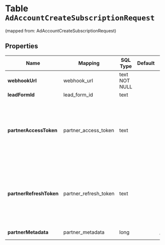 
# Table `AdAccountCreateSubscriptionRequest`
(mapped from: AdAccountCreateSubscriptionRequest)

## Properties
Name | Mapping | SQL Type | Default | Type | Description | Notes
---- | ------- | -------- | ------- | ---- | ----------- | -----
**webhookUrl** | webhook_url | text NOT NULL |  | **kotlin.String** | Standard HTTPS webhook URL. | 
**leadFormId** | lead_form_id | text |  | **kotlin.String** | Lead form ID. |  [optional]
**partnerAccessToken** | partner_access_token | text |  | **kotlin.String** | Partner access token. Only for clients that requires authentication. We recommend to avoid this param. |  [optional]
**partnerRefreshToken** | partner_refresh_token | text |  | **kotlin.String** | Partner refresh token. Only for clients that requires authentication. We recommend to avoid this param. |  [optional]
**partnerMetadata** | partner_metadata | long |  | [**AdAccountCreateSubscriptionRequestPartnerMetadata**](AdAccountCreateSubscriptionRequestPartnerMetadata.md) |  |  [optional] [foreignkey]







